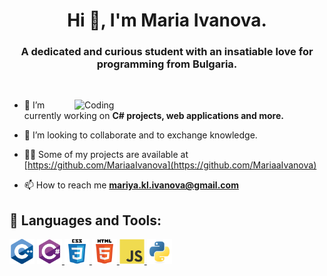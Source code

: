 
<h1 align="center">Hi 👋, I'm Maria Ivanova.</h1>
<h3 align="center">A dedicated and curious student with an insatiable love for programming from Bulgaria.</h3>

<p align="left"> <a href="https://twitter.com/" target="blank"><img src="https://img.shields.io/twitter/follow/?logo=twitter&style=for-the-badge" alt="" /></a> </p>

<img align="right" alt="Coding" width="400" src="https://static.vecteezy.com/system/resources/previews/009/507/525/non_2x/web-artist-portfolio-2d-isolated-illustration-remote-work-searching-flat-character-on-cartoon-background-colourful-editable-scene-for-mobile-website-presentation-vector.jpg">

- 🔭 I’m currently working on **C# projects, web applications and more.**

- 👯 I’m looking to collaborate and to exchange knowledge.

- 👨‍💻 Some of my projects are available at [https://github.com/MariaaIvanova](https://github.com/MariaaIvanova)

- 📫 How to reach me **mariya.kl.ivanova@gmail.com**





## 🌱 Languages and Tools:
 <img src="https://raw.githubusercontent.com/devicons/devicon/master/icons/cplusplus/cplusplus-original.svg" alt="cplusplus" width="40" height="40"/> </a> <a href="https://www.w3schools.com/cs/" target="_blank" rel="noreferrer"> <img src="https://raw.githubusercontent.com/devicons/devicon/master/icons/csharp/csharp-original.svg" alt="csharp" width="40" height="40"/> </a> <a href="https://www.w3schools.com/css/" target="_blank" rel="noreferrer"> <img src="https://raw.githubusercontent.com/devicons/devicon/master/icons/css3/css3-original-wordmark.svg" alt="css3" width="40" height="40"/> </a> <a href="https://www.w3.org/html/" target="_blank" rel="noreferrer"> <img src="https://raw.githubusercontent.com/devicons/devicon/master/icons/html5/html5-original-wordmark.svg" alt="html5" width="40" height="40"/> </a> <a href="https://developer.mozilla.org/en-US/docs/Web/JavaScript" target="_blank" rel="noreferrer"> <img src="https://raw.githubusercontent.com/devicons/devicon/master/icons/javascript/javascript-original.svg" alt="javascript" width="40" height="40"/> </a> <a href="https://www.python.org" target="_blank" rel="noreferrer"> <img src="https://raw.githubusercontent.com/devicons/devicon/master/icons/python/python-original.svg" alt="python" width="40" height="40"/> </a> <a href="https://unrealengine.com/" target="_blank" rel="noreferrer">

